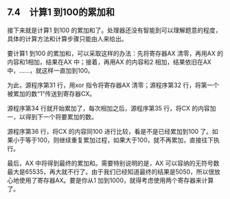    

## 7.4　计算1 到100的累加和

接下来就是计算1 到100 的累加和了。处理器还没有智能到可以理解题意的程度，具体的计算方法和计算步骤只能由人来给出。

要计算1 到100 的累加和，可以采取这样的办法：先将寄存器AX 清零，再用AX 的内容和1相加，结果在AX 中；接着，再用AX 的内容和2 相加，结果依旧在AX 中，……，就这样一直加到100。

为此，源程序第31 行，用xor 指令将寄存器AX 清零；源程序第32 行，将第一个被累加的数“1”传送到寄存器CX。

源程序第34 行就开始累加了，每次相加之后，源程序第35 行，将CX 的内容加一，以得到下一个将要累加的数。

源程序第36 行，将CX 的内容同100 进行比较，看是不是已经累加到100 了。如果小于等于100，则继续重复累加过程，如果大于100，就不再累加，直接往下执行。

最后，AX 中将得到最终的累加和。需要特别说明的是，AX 可以容纳的无符号数最大是65535，再大就不行了。由于我们已经知道最终的结果是5050，所以很放心地使用了寄存器AX。要是你从1 加到1000，就得考虑使用两个寄存器来计算了。